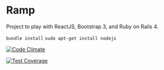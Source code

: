 Ramp
====

Project to play with ReactJS, Bootstrap 3, and Ruby on Rails 4.

`bundle install`
`sudo apt-get install nodejs`

[![Code Climate](https://codeclimate.com/github/rdnewman/ramp/badges/gpa.svg)](https://codeclimate.com/github/rdnewman/ramp)

[![Test Coverage](https://codeclimate.com/github/rdnewman/ramp/badges/coverage.svg)](https://codeclimate.com/github/rdnewman/ramp)
